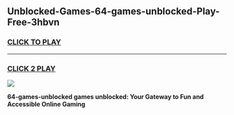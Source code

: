 
## Unblocked-Games-64-games-unblocked-Play-Free-3hbvn
<h3>
<a href="https://premium76.site?title=64-games-unblocked&ref=21A">CLICK TO PLAY</a></h3>
<hr>

<h3>
<a href="https://premium76.site?title=64-games-unblocked&ref=21A">CLICK 2 PLAY</a>
  
</h3>

<a href="https://premium76.site?title=64-games-unblocked&ref=21A"><img src="https://clearcache.store/games.png"></a>


**64-games-unblocked games unblocked: Your Gateway to Fun and Accessible Online Gaming**
